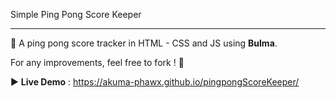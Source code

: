  Simple Ping Pong Score Keeper

---

:tennis: A ping pong score tracker in HTML - CSS and JS using **Bulma**.

For any improvements, feel free to fork ! :thought_balloon:

:arrow_forward: **Live Demo** : https://akuma-phawx.github.io/pingpongScoreKeeper/

